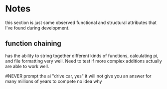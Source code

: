 # Notes
this section is just some observed functional and structural attributes that I've found during development.

## function chaining
has the ability to string together different kinds of functions, calculating pi, and file formatting very well. Need to test if more complex additions actually are able to work well.




#NEVER
prompt the ai "drive car, yes" it will not give you an answer for many millions of years to compete
no idea why